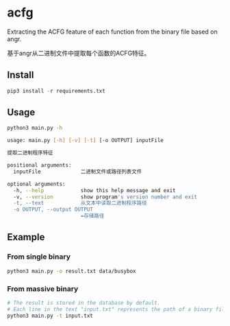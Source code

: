 # acfg
Extracting the ACFG feature of each function from the binary file based on angr.

基于angr从二进制文件中提取每个函数的ACFG特征。

## Install
```python
pip3 install -r requirements.txt
```

## Usage
```bash
python3 main.py -h

usage: main.py [-h] [-v] [-t] [-o OUTPUT] inputFile

提取二进制程序特征

positional arguments:
  inputFile             二进制文件或路径列表文件

optional arguments:
  -h, --help            show this help message and exit
  -v, --version         show program's version number and exit
  -t, --text            从文本中读取二进制程序路径
  -o OUTPUT, --output OUTPUT
                        =存储路径
```

## Example

### From single binary
```bash
python3 main.py -o result.txt data/busybox
```

### From massive binary
```bash
# The result is stored in the database by default.
# Each line in the text "input.txt" represents the path of a binary file.
python3 main.py -t input.txt
```